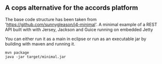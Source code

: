 A cops alternative for the accords platform
---------------------------------------------------------------------------------------------------

The base code structure has been taken from 'https://github.com/sunnygleason/j4-minimal'.
A minimal example of a REST API built with with Jersey, Jackson and Guice running on embedded Jetty

You can either run it as a main in eclipse or run as an executable jar by building with maven and running it. 

    mvn package
    java -jar target/minimal.jar
